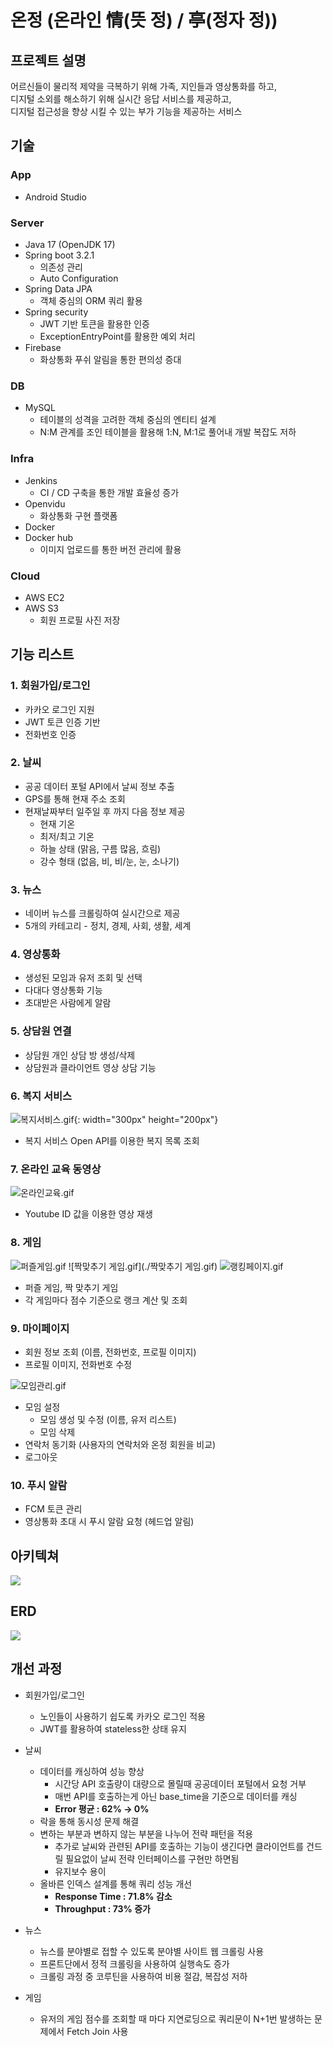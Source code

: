 # 온정 (온라인 情(뜻 정) / 亭(정자 정))

## 프로젝트 설명
어르신들이 물리적 제약을 극복하기 위해 가족, 지인들과 영상통화를 하고, <br>
디지털 소외를 해소하기 위해 실시간 응답 서비스를 제공하고, <br>
디지털 접근성을 향상 시킬 수 있는 부가 기능을 제공하는 서비스

## 기술
### App
- Android Studio

### Server
- Java 17 (OpenJDK 17)
- Spring boot 3.2.1
    - 의존성 관리
    - Auto Configuration
- Spring Data JPA
    - 객체 중심의 ORM 쿼리 활용
- Spring security
    - JWT 기반 토큰을 활용한 인증
    - ExceptionEntryPoint를 활용한 예외 처리
- Firebase
    - 화상통화 푸쉬 알림을 통한 편의성 증대

### DB
- MySQL
    - 테이블의 성격을 고려한 객체 중심의 엔티티 설계
    - N:M 관계를 조인 테이블을 활용해 1:N, M:1로 풀어내 개발 복잡도 저하

### Infra

- Jenkins
    - CI / CD 구축을 통한 개발 효율성 증가
- Openvidu
    - 화상통화 구현 플랫폼
- Docker
- Docker hub
    - 이미지 업로드를 통한 버전 관리에 활용

### Cloud

- AWS EC2
- AWS S3
    - 회원 프로필 사진 저장

## 기능 리스트

### 1. 회원가입/로그인
- 카카오 로그인 지원
- JWT 토큰 인증 기반
- 전화번호 인증

### 2. 날씨
- 공공 데이터 포털 API에서 날씨 정보 추출
- GPS를 통해 현재 주소 조회
- 현재날짜부터 일주일 후 까지 다음 정보 제공
    - 현재 기온
    - 최저/최고 기온
    - 하늘 상태 (맑음, 구름 많음, 흐림)
    - 강수 형태 (없음, 비, 비/눈, 눈, 소나기)

### 3. 뉴스
- 네이버 뉴스를 크롤링하여 실시간으로 제공
- 5개의 카테고리 - 정치, 경제, 사회, 생활, 세계

### 4. 영상통화
- 생성된 모임과 유저 조회 및 선택
- 다대다 영상통화 기능
- 초대받은 사람에게 알람

### 5. 상담원 연결
- 상담원 개인 상담 방 생성/삭제
- 상담원과 클라이언트 영상 상담 기능

### 6. 복지 서비스
![복지서비스.gif](./복지서비스.gif){: width="300px" height="200px"}
- 복지 서비스 Open API를 이용한 복지 목록 조회

### 7. 온라인 교육 동영상
![온라인교육.gif](./온라인교육.gif)
- Youtube ID 값을 이용한 영상 재생

### 8. 게임
![퍼즐게임.gif](./퍼즐게임.gif) ![짝맞추기 게임.gif](./짝맞추기 게임.gif) ![랭킹페이지.gif](./랭킹페이지.gif)

- 퍼즐 게임, 짝 맞추기 게임
- 각 게임마다 점수 기준으로 랭크 계산 및 조회

### 9. 마이페이지
- 회원 정보 조회 (이름, 전화번호, 프로필 이미지)
- 프로필 이미지, 전화번호 수정

![모임관리.gif](./모임관리.gif)
- 모임 설정
    - 모임 생성 및 수정 (이름, 유저 리스트)
    - 모임 삭제
- 연락처 동기화 (사용자의 연락처와 온정 회원을 비교)
- 로그아웃

### 10. 푸시 알람
- FCM 토큰 관리
- 영상통화 초대 시 푸시 알람 요청 (헤드업 알림)

## 아키텍쳐
![](https://velog.velcdn.com/images/tyjk8997/post/a3150a75-9113-43c6-bb42-752be2af423b/image.png)

## ERD
![](https://velog.velcdn.com/images/tyjk8997/post/ca8d7e9c-0dac-4c32-8367-4479e520579d/image.png)

## 개선 과정
- 회원가입/로그인
    - 노인들이 사용하기 쉽도록 카카오 로그인 적용
    - JWT를 활용하여 stateless한 상태 유지

- 날씨
    - 데이터를 캐싱하여 성능 향상
        - 시간당 API 호출량이 대량으로 몰릴때 공공데이터 포털에서 요청 거부
        - 매번 API를 호출하는게 아닌 base_time을 기준으로 데이터를 캐싱
        - **Error 평균 : 62% → 0%**
    - 락을 통해 동시성 문제 해결
    - 변하는 부분과 변하지 않는 부분을 나누어 전략 패턴을 적용
        - 추가로 날씨와 관련된 API를 호출하는 기능이 생긴다면 클라이언트를 건드릴 필요없이 날씨 전략 인터페이스를 구현만 하면됨
        - 유지보수 용이
    - 올바른 인덱스 설계를 통해 쿼리 성능 개선
        - **Response Time : 71.8% 감소**
         - **Throughput : 73% 증가**

- 뉴스 
    - 뉴스를 분야별로 접할 수 있도록 분야별 사이트 웹 크롤링 사용
    - 프론트단에서 정적 크롤링을 사용하여 실행속도 증가
    - 크롤링 과정 중 코루틴을 사용하여 비용 절감, 복잡성 저하

- 게임 
    - 유저의 게임 점수를 조회할 때 마다 지연로딩으로 쿼리문이 N+1번 발생하는 문제에서 Fetch Join 사용
